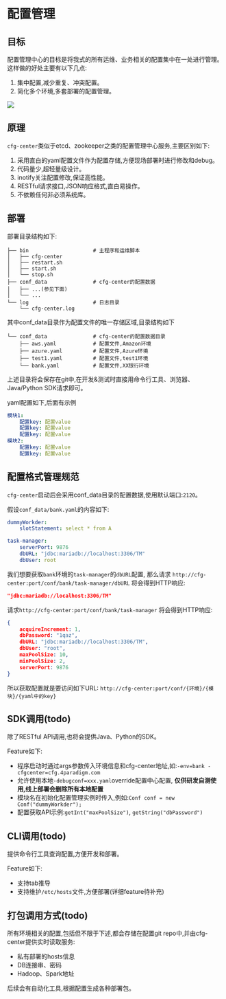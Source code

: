 配置管理
====

目标
---
配置管理中心的目标是将我式的所有运维、业务相关的配置集中在一处进行管理。
这样做的好处主要有以下几点:
1. 集中配置,减少重复、冲突配置。
1. 简化多个环境,多套部署的配置管理。

![](https://github.com/4paradigm/cfg-center/blob/master/doc/cfg-manage.png)

原理
---


`cfg-center`类似于etcd、zookeeper之类的配置管理中心服务,主要区别如下:
1. 采用直白的yaml配置文件作为配置存储,方便现场部署时进行修改和debug。
1. 代码量少,超轻量级设计。
1. inotify关注配置修改,保证高性能。
1. RESTful请求接口,JSON响应格式,直白易操作。
1. 不依赖任何非必须系统库。

部署
---
部署目录结构如下:
```
├── bin                     # 主程序和运维脚本
│   ├── cfg-center
│   ├── restart.sh
│   ├── start.sh
│   └── stop.sh
├── conf_data               # cfg-center的配置数据
│   ├── ...(参见下面)
│   └── ...
└── log                     # 日志目录
    └── cfg-center.log
```

其中conf_data目录作为配置文件的唯一存储区域,目录结构如下
```
└── conf_data               # cfg-center的配置数据目录
    ├── aws.yaml            # 配置文件,Amazon环境                       
    ├── azure.yaml          # 配置文件,Azure环境            
    ├── test1.yaml          # 配置文件,test1环境     
    └── bank.yaml           # 配置文件,XX银行环境       
```

上述目录将会保存在git中,在开发&测试时直接用命令行工具、浏览器、Java/Python SDK请求即可。

yaml配置如下,后面有示例
```yaml
模块1:
    配置key: 配置value
    配置key: 配置value
    配置key: 配置value
模块2:
    配置key: 配置value
    配置key: 配置value
```

配置格式管理规范
--------
`cfg-center`启动后会采用conf_data目录的配置数据,使用默认端口:`2120`。

假设`conf_data/bank.yaml`的内容如下:
```yaml
dummyWorkder:
    slotStatement: select * from A

task-manager:
    serverPort: 9876
    dbURL: "jdbc:mariadb://localhost:3306/TM"
    dbUser: root
```

我们想要获取`bank`环境的`task-manager`的`dbURL`配置,
那么请求 `http://cfg-center:port/conf/bank/task-manager/dbURL`
将会得到HTTP响应:
```json
"jdbc:mariadb://localhost:3306/TM"
```

请求`http://cfg-center:port/conf/bank/task-manager`
将会得到HTTP响应:
```json
{
    acquireIncrement: 1,
    dbPassword: "1qaz",
    dbURL: "jdbc:mariadb://localhost:3306/TM",
    dbUser: "root",
    maxPoolSize: 10,
    minPoolSize: 2,
    serverPort: 9876
}
```

所以获取配置就是要访问如下URL:
`http://cfg-center:port/conf/{环境}/{模块}/{yaml中的key}`

SDK调用(todo)
-----
除了RESTful API调用,也将会提供Java、Python的SDK。

Feature如下:
* 程序启动时通过args参数传入环境信息和cfg-center地址,如:`-env=bank -cfgcenter=cfg.4paradigm.com`
* 允许使用本地`-debugconf=xxx.yaml`override配置中心配置, **仅供研发自测使用,线上部署会删除所有本地配置**
* 模块名在初始化配置管理实例时传入,例如:`Conf conf = new Conf("dummyWorkder");`
* 配置获取API示例:`getInt("maxPoolSize")`, `getString("dbPassword")`


CLI调用(todo)
-----
提供命令行工具查询配置,方便开发和部署。

Feature如下:
* 支持tab推导
* 支持维护`/etc/hosts`文件,方便部署(详细feature待补充)

打包调用方式(todo)
------
所有环境相关的配置,包括但不限于下述,都会存储在配置git repo中,并由cfg-center提供实时读取服务:
* 私有部署的hosts信息
* DB连接串、密码
* Hadoop、Spark地址

后续会有自动化工具,根据配置生成各种部署包。

